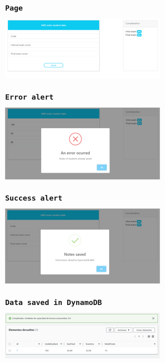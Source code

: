 # `Page`

![Descripción de la imagen](/screenshots/page.png)

# `Error alert`

![Descripción de la imagen](/screenshots/error-alert.png)

# `Success alert`

![Descripción de la imagen](/screenshots/success-alert.png)

# `Data saved in DynamoDB`

![Descripción de la imagen](/screenshots/dynamodb.png)
